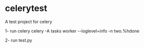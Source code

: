 # celerytest
A test project for celery

1- run celery 
   celery -A tasks worker --loglevel=info -n two.%hdone

2- run test.py
